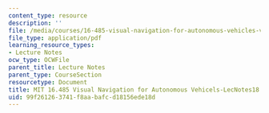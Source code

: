 ```yaml
---
content_type: resource
description: ''
file: /media/courses/16-485-visual-navigation-for-autonomous-vehicles-vnav-fall-2020/99f261263741f8aabafcd18156ede18d_MIT16_485F20_lec18.pdf
file_type: application/pdf
learning_resource_types:
- Lecture Notes
ocw_type: OCWFile
parent_title: Lecture Notes
parent_type: CourseSection
resourcetype: Document
title: MIT 16.485 Visual Navigation for Autonomous Vehicels-LecNotes18
uid: 99f26126-3741-f8aa-bafc-d18156ede18d
---
```

